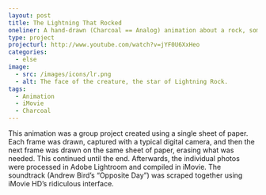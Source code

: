 ```yaml
---
layout: post
title: The Lightning That Rocked
oneliner: A hand-drawn (Charcoal == Analog) animation about a rock, some lightning, and a squirrel.
type: project
projecturl: http://www.youtube.com/watch?v=jYF0U6XxHeo
categories:
  - else
image:
  - src: /images/icons/lr.png
  - alt: The face of the creature, the star of Lightning Rock.
tags:
  - Animation
  - iMovie
  - Charcoal
---
```


This animation was a group project created using a single sheet of
paper. Each frame was drawn, captured with a typical digital camera, and
then the next frame was drawn on the same sheet of paper, erasing what
was needed. This continued until the end. Afterwards, the individual
photos were processed in Adobe Lightroom and compiled in iMovie. The
soundtrack (Andrew Bird’s “Opposite Day”) was scraped together using
iMovie HD’s ridiculous interface.
